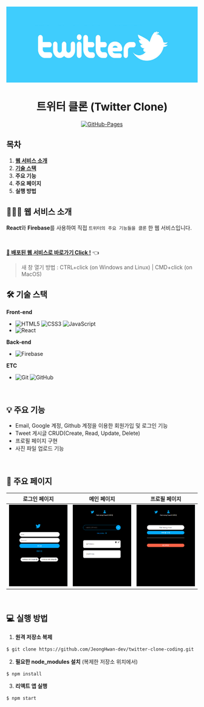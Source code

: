 <div align="center">
  <br />
  <img src="./images/twitter_logo.jpg" alt="Twitter" height="200px" />
  <br />
  <h1>트위터 클론 (Twitter Clone)</h1>
  <a href="https://jeonghwan-dev.github.io/twitter-clone-coding/#/">
    <img src="https://img.shields.io/badge/GitHub%20Pages-Active-AEF359?&logo=github&logoColor=white" alt="GitHub-Pages" />
  </a>
  <br />
</div>

## 목차

1. [**웹 서비스 소개**](#1)
2. [**기술 스택**](#2)
3. **주요 기능**
4. **주요 페이지**
5. **실행 방법**

<div id="1"></div>

## 💁🏻‍♂ 웹 서비스 소개

**React**와 **Firebase**를 사용하여 직접 `트위터의 주요 기능들을 클론` 한 웹 서비스입니다.

<br />

[**🔗 배포된 웹 서비스로 바로가기 Click !**](https://jeonghwan-dev.github.io/twitter-clone-coding/#/) 👈

> 새 창 열기 방법 : CTRL+click (on Windows and Linux) | CMD+click (on MacOS)

<div id="2"></div>

## 🛠 기술 스택

**Front-end**

- ![HTML5](https://img.shields.io/badge/-HTML5-E34F26?&logo=html5&logoColor=white) ![CSS3](https://img.shields.io/badge/-CSS3-1572B6?&logo=css3&logoColor=white) ![JavaScript](https://img.shields.io/badge/-JavaScript-F7DF1E?&logo=javascript&logoColor=white)
- ![React](https://img.shields.io/badge/-React-61DAFB?&logo=react&logoColor=white)

**Back-end**

- ![Firebase](https://img.shields.io/badge/-Firebase-FFCA28?&logo=firebase&logoColor=white)

**ETC**

- ![Git](https://img.shields.io/badge/-Git-F05032?&logo=git&logoColor=white) ![GitHub](https://img.shields.io/badge/-GitHub-181717?&logo=github&logoColor=white)

<br />

## 💡 주요 기능

- Email, Google 계정, Github 계정을 이용한 회원가입 및 로그인 기능
- Tweet 게시글 CRUD(Create, Read, Update, Delete)
- 프로필 페이지 구현
- 사진 파일 업로드 기능

<br />

## 📄 주요 페이지

|                               로그인 페이지                               |                              메인 페이지                              |                               프로필 페이지                                |
| :-----------------------------------------------------------------------: | :-------------------------------------------------------------------: | :------------------------------------------------------------------------: |
| <img src="./images/signin_page.png" alt="로그인 페이지" weight="100px" /> | <img src="./images/main_page.png" alt="메인 페이지" weight="100px" /> | <img src="./images/profile_page.png" alt="프로필 페이지" weight="100px" /> |

<br />

## 💻 실행 방법

1. **원격 저장소 복제**

```bash
$ git clone https://github.com/JeongHwan-dev/twitter-clone-coding.git
```

2. **필요한 node_modules 설치** (복제한 저장소 위치에서)

```bash
$ npm install
```

3. **리액트 앱 실행**

```bash
$ npm start
```
